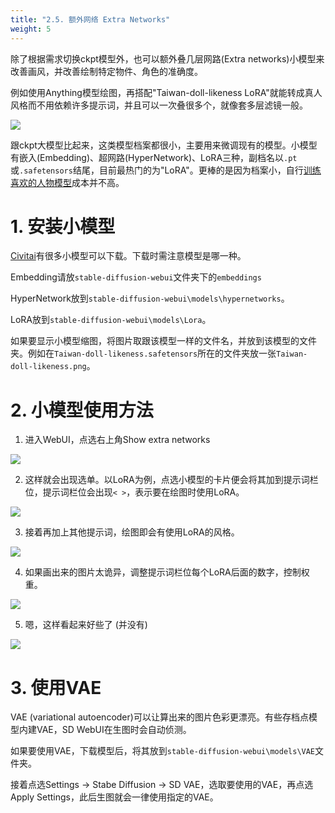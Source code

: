 ```yaml
---
title: "2.5. 额外网络 Extra Networks"
weight: 5
---
```


除了根据需求切换ckpt模型外，也可以额外叠几层网路(Extra networks)小模型来改善画风，并改善绘制特定物件、角色的准确度。

例如使用Anything模型绘图，再搭配"Taiwan-doll-likeness LoRA"就能转成真人风格而不用依赖许多提示词，并且可以一次叠很多个，就像套多层滤镜一般。

![](/posts/stable-diffusion-webui-manuals/images/GJ7CJT5.webp)

跟ckpt大模型比起来，这类模型档案都很小，主要用来微调现有的模型。小模型有嵌入(Embedding)、超网路(HyperNetwork)、LoRA三种，副档名以`.pt`或`.safetensors`结尾，目前最热门的为"LoRA"。更棒的是因为档案小，自行[训练喜欢的人物模型](/posts/stable-diffusion-webui-manuals/zh-cn/training/)成本并不高。


# 1. 安装小模型

[Civitai](https://civitai.com/tag/lora)有很多小模型可以下载。下载时需注意模型是哪一种。

Embedding请放`stable-diffusion-webui`文件夹下的`embeddings`

HyperNetwork放到`stable-diffusion-webui\models\hypernetworks`。

LoRA放到`stable-diffusion-webui\models\Lora`。

如果要显示小模型缩图，将图片取跟该模型一样的文件名，并放到该模型的文件夹。例如在`Taiwan-doll-likeness.safetensors`所在的文件夹放一张`Taiwan-doll-likeness.png`。


# 2. 小模型使用方法

1. 进入WebUI，点选右上角Show extra networks

![](/posts/stable-diffusion-webui-manuals/images/MaaUngp.webp)

2. 这样就会出现选单。以LoRA为例，点选小模型的卡片便会将其加到提示词栏位，提示词栏位会出现`< >`，表示要在绘图时使用LoRA。

![](/posts/stable-diffusion-webui-manuals/images/GCgN6JA.webp)

3. 接着再加上其他提示词，绘图即会有使用LoRA的风格。

![](/posts/stable-diffusion-webui-manuals/images/vKKJAST.webp)

4. 如果画出来的图片太诡异，调整提示词栏位每个LoRA后面的数字，控制权重。

![](/posts/stable-diffusion-webui-manuals/images/F371fSN.webp)

5. 嗯，这样看起来好些了 (并没有)

![](/posts/stable-diffusion-webui-manuals/images/VLBuSMp.webp)


# 3. 使用VAE

VAE (variational autoencoder)可以让算出来的图片色彩更漂亮。有些存档点模型内建VAE，SD WebUI在生图时会自动侦测。

如果要使用VAE，下载模型后，将其放到`stable-diffusion-webui\models\VAE`文件夹。

接着点选Settings → Stabe Diffusion → SD VAE，选取要使用的VAE，再点选Apply Settings，此后生图就会一律使用指定的VAE。
